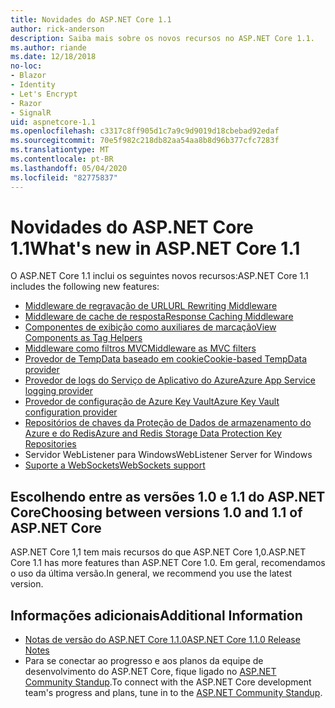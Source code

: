 ```yaml
---
title: Novidades do ASP.NET Core 1.1
author: rick-anderson
description: Saiba mais sobre os novos recursos no ASP.NET Core 1.1.
ms.author: riande
ms.date: 12/18/2018
no-loc:
- Blazor
- Identity
- Let's Encrypt
- Razor
- SignalR
uid: aspnetcore-1.1
ms.openlocfilehash: c3317c8ff905d1c7a9c9d9019d18cbebad92edaf
ms.sourcegitcommit: 70e5f982c218db82aa54aa8b8d96b377cfc7283f
ms.translationtype: MT
ms.contentlocale: pt-BR
ms.lasthandoff: 05/04/2020
ms.locfileid: "82775837"
---
```

# <a name="whats-new-in-aspnet-core-11"></a><span data-ttu-id="caa74-103">Novidades do ASP.NET Core 1.1</span><span class="sxs-lookup"><span data-stu-id="caa74-103">What's new in ASP.NET Core 1.1</span></span>

<span data-ttu-id="caa74-104">O ASP.NET Core 1.1 inclui os seguintes novos recursos:</span><span class="sxs-lookup"><span data-stu-id="caa74-104">ASP.NET Core 1.1 includes the following new features:</span></span>

- [<span data-ttu-id="caa74-105">Middleware de regravação de URL</span><span class="sxs-lookup"><span data-stu-id="caa74-105">URL Rewriting Middleware</span></span>](xref:fundamentals/url-rewriting)
- [<span data-ttu-id="caa74-106">Middleware de cache de resposta</span><span class="sxs-lookup"><span data-stu-id="caa74-106">Response Caching Middleware</span></span>](xref:performance/caching/middleware)
- [<span data-ttu-id="caa74-107">Componentes de exibição como auxiliares de marcação</span><span class="sxs-lookup"><span data-stu-id="caa74-107">View Components as Tag Helpers</span></span>](xref:mvc/views/view-components#invoking-a-view-component-as-a-tag-helper)
- [<span data-ttu-id="caa74-108">Middleware como filtros MVC</span><span class="sxs-lookup"><span data-stu-id="caa74-108">Middleware as MVC filters</span></span>](xref:mvc/controllers/filters#using-middleware-in-the-filter-pipeline)
- [<span data-ttu-id="caa74-109">Provedor de TempData baseado em cookie</span><span class="sxs-lookup"><span data-stu-id="caa74-109">Cookie-based TempData provider</span></span>](xref:fundamentals/app-state#tempdata)
- [<span data-ttu-id="caa74-110">Provedor de logs do Serviço de Aplicativo do Azure</span><span class="sxs-lookup"><span data-stu-id="caa74-110">Azure App Service logging provider</span></span>](xref:fundamentals/logging/index#azure-app-service-provider)
- [<span data-ttu-id="caa74-111">Provedor de configuração de Azure Key Vault</span><span class="sxs-lookup"><span data-stu-id="caa74-111">Azure Key Vault configuration provider</span></span>](xref:security/key-vault-configuration)
- [<span data-ttu-id="caa74-112">Repositórios de chaves da Proteção de Dados de armazenamento do Azure e do Redis</span><span class="sxs-lookup"><span data-stu-id="caa74-112">Azure and Redis Storage Data Protection Key Repositories</span></span>](xref:security/data-protection/implementation/key-storage-providers)
- <span data-ttu-id="caa74-113">Servidor WebListener para Windows</span><span class="sxs-lookup"><span data-stu-id="caa74-113">WebListener Server for Windows</span></span>
- [<span data-ttu-id="caa74-114">Suporte a WebSockets</span><span class="sxs-lookup"><span data-stu-id="caa74-114">WebSockets support</span></span>](xref:fundamentals/websockets)

## <a name="choosing-between-versions-10-and-11-of-aspnet-core"></a><span data-ttu-id="caa74-115">Escolhendo entre as versões 1.0 e 1.1 do ASP.NET Core</span><span class="sxs-lookup"><span data-stu-id="caa74-115">Choosing between versions 1.0 and 1.1 of ASP.NET Core</span></span>

<span data-ttu-id="caa74-116">ASP.NET Core 1,1 tem mais recursos do que ASP.NET Core 1,0.</span><span class="sxs-lookup"><span data-stu-id="caa74-116">ASP.NET Core 1.1 has more features than ASP.NET Core 1.0.</span></span> <span data-ttu-id="caa74-117">Em geral, recomendamos o uso da última versão.</span><span class="sxs-lookup"><span data-stu-id="caa74-117">In general, we recommend you use the latest version.</span></span>

## <a name="additional-information"></a><span data-ttu-id="caa74-118">Informações adicionais</span><span class="sxs-lookup"><span data-stu-id="caa74-118">Additional Information</span></span>

- [<span data-ttu-id="caa74-119">Notas de versão do ASP.NET Core 1.1.0</span><span class="sxs-lookup"><span data-stu-id="caa74-119">ASP.NET Core 1.1.0 Release Notes</span></span>](https://github.com/dotnet/aspnetcore/releases/tag/1.1.0)
- <span data-ttu-id="caa74-120">Para se conectar ao progresso e aos planos da equipe de desenvolvimento do ASP.NET Core, fique ligado no [ASP.NET Community Standup](https://live.asp.net/).</span><span class="sxs-lookup"><span data-stu-id="caa74-120">To connect with the ASP.NET Core development team's progress and plans, tune in to the [ASP.NET Community Standup](https://live.asp.net/).</span></span>
